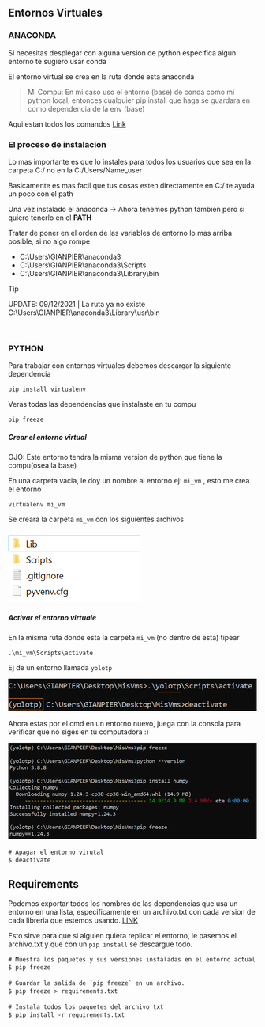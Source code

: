 ## Entornos Virtuales

### ANACONDA

Si necesitas desplegar con alguna version de python especifica algun entorno te sugiero usar conda

El entorno virtual se crea en la ruta donde esta anaconda

> Mi Compu: En mi caso uso el entorno (base) de conda como mi python local, entonces cualquier pip install que haga se guardara en como dependencia de la env (base)


Aqui estan todos los comandos [Link](https://www.campusmvp.es/recursos/post/como-gestionar-diferentes-entornos-para-python-con-conda.aspx)



### El proceso de instalacion

Lo mas importante es que lo instales para todos los usuarios que sea en la carpeta C:/ no en la C:/Users/Name_user

Basicamente es mas facil que tus cosas esten directamente en C:/ te ayuda un poco con el path

Una vez instalado el anaconda -> Ahora tenemos python tambien pero si quiero tenerlo en el **PATH**

Tratar de poner en el orden de las variables de entorno lo mas arriba posible, si no algo rompe

- C:\Users\GIANPIER\anaconda3
- C:\Users\GIANPIER\anaconda3\Scripts
- C:\Users\GIANPIER\anaconda3\Library\bin

> [!TIP]
> UPDATE: 09/12/2021 | La ruta ya no existe C:\Users\GIANPIER\anaconda3\Library\usr\bin

<br>

### PYTHON

Para trabajar con entornos virtuales debemos descargar la siguiente dependencia
````
pip install virtualenv
````

Veras todas las dependencias que instalaste en tu compu
````
pip freeze
````


##### Crear el entorno virtual

OJO: Este entorno tendra la misma version de python que tiene la compu(osea la base)

En una carpeta vacia, le doy un nombre al entorno ej:  `mi_vm` , esto me crea el entorno
````
virtualenv mi_vm
````

Se creara la carpeta `mi_vm` con los siguientes archivos

![env](img/env.png)


##### Activar el entorno virtuale

En la misma ruta donde esta la carpeta `mi_vm` (no dentro de esta) tipear
````
.\mi_vm\Scripts\activate
````

Ej de un entorno llamada `yolotp`

![env2](img/env2.png)


Ahora estas por el cmd en un entorno nuevo, juega con la consola para verificar que no siges en tu computadora :)

![env3](img/env3.png)


```shell
# Apagar el entorno virutal
$ deactivate
```


## Requirements

Podemos exportar todos los nombres de las dependencias que usa un entorno en una lista, especificamente en un archivo.txt con cada version de cada libreria que estemos usando. [LINK](https://note.nkmk.me/en/python-pip-install-requirements/#install-packages-with-pip-and-requirementstxt)

Esto sirve para que si alguien quiera replicar el entorno, le pasemos el archivo.txt y que con un `pip install` se descargue todo.

```shell
# Muestra los paquetes y sus versiones instaladas en el entorno actual
$ pip freeze

# Guardar la salida de `pip freeze` en un archivo.
$ pip freeze > requirements.txt

# Instala todos los paquetes del archivo txt
$ pip install -r requirements.txt
```